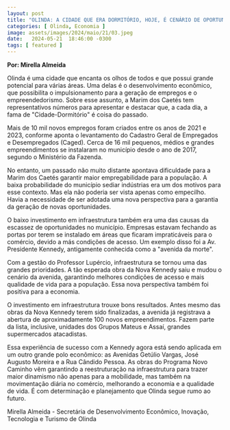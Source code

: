 ```yaml
---
layout: post
title: "OLINDA: A CIDADE QUE ERA DORMITÓRIO, HOJE, É CENÁRIO DE OPORTUNIDADES"
categories: [ Olinda, Economia ]
image: assets/images/2024/maio/21/03.jpeg
date:   2024-05-21  18:46:00 -0300
tags: [ featured ]
---
```


__Por: Mirella Almeida__

Olinda é uma cidade que encanta os olhos de todos e que possui grande potencial para várias áreas. Uma delas é o desenvolvimento econômico, que possibilita o impulsionamento para a geração de empregos e o empreendedorismo. Sobre esse assunto, a Marim dos Caetés tem representativos números para apresentar e destacar que, a cada dia, a fama de "Cidade-Dormitório" é coisa do passado. 

Mais de 10 mil novos empregos foram criados entre os anos de 2021 e 2023, conforme aponta o levantamento do Cadastro Geral de Empregados e Desempregados (Caged). Cerca de 16 mil pequenos, médios e grandes empreendimentos se instalaram no município desde o ano de 2017, segundo o Ministério da Fazenda. 

No entanto, um passado não muito distante apontava dificuldade para a Marim dos Caetés garantir maior empregabilidade para a população. A baixa probabilidade do município sediar indústrias era um dos motivos para esse contexto. Mas ela não poderia ser vista apenas como empecilho. Havia a necessidade de ser adotada uma nova perspectiva para a garantia da geração de novas oportunidades. 

O baixo investimento em infraestrutura também era uma das causas da escassez de oportunidades no município. Empresas estavam fechando as portas por terem se instalado em áreas que ficaram impraticáveis para o comércio, devido a más condições de acesso. Um exemplo disso foi a Av. Presidente Kennedy, antigamente conhecida como a "avenida da morte".

Com a gestão do Professor Lupércio, infraestrutura se tornou uma das grandes prioridades. A tão esperada obra da Nova Kennedy saiu e mudou o cenário da avenida, garantindo melhores condições de acesso e mais qualidade de vida para a população. Essa nova perspectiva também foi positiva para a economia.

O investimento em infraestrutura trouxe bons resultados. Antes mesmo das obras da Nova Kennedy terem sido finalizadas, a avenida já registrava a abertura de aproximadamente 100 novos empreendimentos. Fazem parte da lista, inclusive, unidades dos Grupos Mateus e Assaí, grandes supermercados atacadistas.   

Essa experiência de sucesso com a Kennedy agora está sendo aplicada em um outro grande polo econômico: as Avenidas Getúlio Vargas, José Augusto Moreira e a Rua Cândido Pessoa. As obras do Programa Novo Caminho vêm garantindo a reestruturação na infraestrutura para trazer maior dinamismo não apenas para a mobilidade, mas também na movimentação diária no comércio, melhorando a economia e a qualidade de vida. É com determinação e planejamento que Olinda segue rumo ao futuro.

Mirella Almeida - Secretária de Desenvolvimento Econômico, Inovação, Tecnologia e Turismo de Olinda
